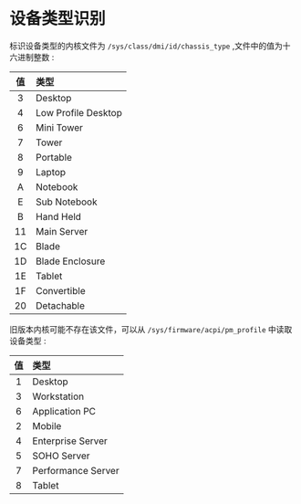 # 设备类型识别

标识设备类型的内核文件为 `/sys/class/dmi/id/chassis_type` ,文件中的值为十六进制整数 : 

| 值   | 类型 |
| :-: | :- |
|  3 | Desktop |
|  4 | Low Profile Desktop |
|  6 | Mini Tower |
|  7 | Tower |
|  8 | Portable | 
|  9 | Laptop |
|  A | Notebook |
|  E | Sub Notebook |
|  B | Hand Held |
| 11 | Main Server |
| 1C | Blade |
| 1D | Blade Enclosure |
| 1E | Tablet |
| 1F | Convertible |
| 20 | Detachable |

旧版本内核可能不存在该文件，可以从 `/sys/firmware/acpi/pm_profile` 中读取设备类型 : 

| 值   | 类型 |
| :-: | :- |
| 1 | Desktop |
| 3 | Workstation |
| 6 | Application PC |
| 2 | Mobile |
| 4 | Enterprise Server |
| 5 | SOHO Server |
| 7 | Performance Server |
| 8 | Tablet |
